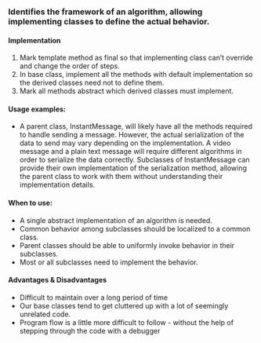 ### Identifies the framework of an algorithm, allowing implementing classes to define the actual behavior.


#### Implementation
1. Mark template method as final so that implementing class can’t override and change the order of steps.
2. In base class, implement all the methods with default implementation so the derived classes need not to define them.
3. Mark all methods abstract which derived classes must implement.


#### Usage examples: 
 * A parent class, InstantMessage, will likely have all the methods required to handle sending a message. However, the actual serialization of the data to send may vary depending on the implementation. A video message and a plain text message will require different algorithms in order to serialize the data correctly. Subclasses of InstantMessage can provide their own implementation of the serialization method, allowing the parent class to work with them without understanding their implementation details.
 


#### When to use:
 * A single abstract implementation of an algorithm is needed.
 * Common behavior among subclasses should be localized to a common class.
 * Parent classes should be able to uniformly invoke behavior in their subclasses.
 * Most or all subclasses need to implement the behavior.



#### Advantages & Disadvantages
 * Difficult to maintain over a long period of time
 * Our base classes tend to get cluttered up with a lot of seemingly unrelated code. 
 * Program flow is a little more difficult to follow - without the help of stepping through the code with a debugger
